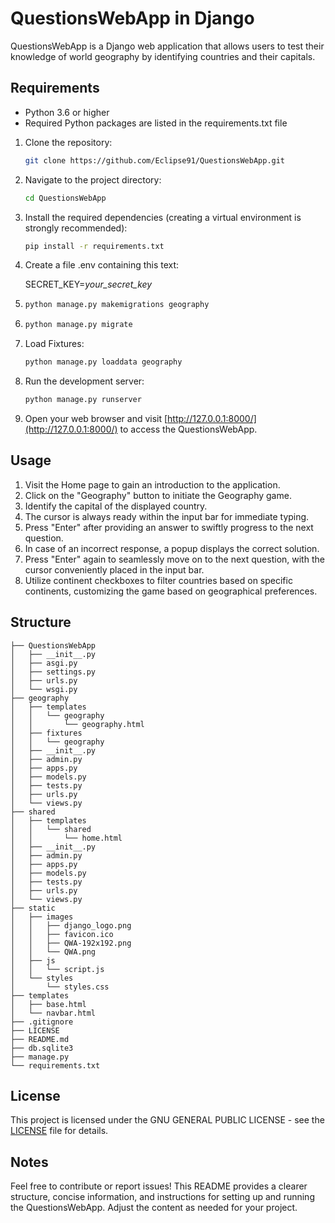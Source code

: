 # QuestionsWebApp in Django

QuestionsWebApp is a Django web application that allows users to test their knowledge of world geography by identifying countries and their capitals.

## Requirements

- Python 3.6 or higher
- Required Python packages are listed in the requirements.txt file

1. Clone the repository:

   ```bash
   git clone https://github.com/Eclipse91/QuestionsWebApp.git
   ```

2. Navigate to the project directory:

   ```bash
   cd QuestionsWebApp
   ```

3. Install the required dependencies (creating a virtual environment is strongly recommended):

   ```bash
   pip install -r requirements.txt
   ```

4. Create a file .env containing this text:
   
    SECRET_KEY=_your_secret_key_

5. 
   ```bash
   python manage.py makemigrations geography
   ```

6. 
   ```bash
   python manage.py migrate
   ```

7. Load Fixtures:

   ```bash
   python manage.py loaddata geography
   ```

8. Run the development server:

   ```bash
   python manage.py runserver
   ```

9. Open your web browser and visit [http://127.0.0.1:8000/](http://127.0.0.1:8000/) to access the QuestionsWebApp.

## Usage

1. Visit the Home page to gain an introduction to the application.
2. Click on the "Geography" button to initiate the Geography game.
3. Identify the capital of the displayed country.
4. The cursor is always ready within the input bar for immediate typing.
5. Press "Enter" after providing an answer to swiftly progress to the next question.
6. In case of an incorrect response, a popup displays the correct solution.
7. Press "Enter" again to seamlessly move on to the next question, with the cursor conveniently placed in the input bar.
8. Utilize continent checkboxes to filter countries based on specific continents, customizing the game based on geographical preferences.

## Structure
   ```
├── QuestionsWebApp
│   ├── __init__.py
│   ├── asgi.py
│   ├── settings.py
│   ├── urls.py
│   └── wsgi.py
├── geography
│   ├── templates
│   │   └── geography
│   │       └── geography.html
│   ├── fixtures
│   │   └── geography
│   ├── __init__.py
│   ├── admin.py
│   ├── apps.py
│   ├── models.py
│   ├── tests.py
│   ├── urls.py
│   └── views.py
├── shared
│   ├── templates
│   │   └── shared
│   │       └── home.html
│   ├── __init__.py
│   ├── admin.py
│   ├── apps.py
│   ├── models.py
│   ├── tests.py
│   ├── urls.py
│   └── views.py
├── static
│   ├── images
│   │   ├── django_logo.png
│   │   ├── favicon.ico
│   │   ├── QWA-192x192.png
│   │   └── QWA.png
│   ├── js
│   │   └── script.js
│   └── styles
│       └── styles.css
├── templates
│   ├── base.html
│   └── navbar.html
├── .gitignore
├── LICENSE
├── README.md
├── db.sqlite3
├── manage.py
└── requirements.txt
   ```

## License

This project is licensed under the GNU GENERAL PUBLIC LICENSE - see the [LICENSE](LICENSE) file for details.

## Notes

Feel free to contribute or report issues!
This README provides a clearer structure, concise information, and instructions for setting up and running the QuestionsWebApp. Adjust the content as needed for your project.